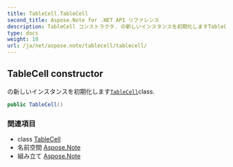 ```yaml
---
title: TableCell.TableCell
second_title: Aspose.Note for .NET API リファレンス
description: TableCell コンストラクタ. の新しいインスタンスを初期化しますTableCellclass.
type: docs
weight: 10
url: /ja/net/aspose.note/tablecell/tablecell/
---
```

## TableCell constructor

の新しいインスタンスを初期化します[`TableCell`](../)class.

```csharp
public TableCell()
```

### 関連項目

* class [TableCell](../)
* 名前空間 [Aspose.Note](../../tablecell/)
* 組み立て [Aspose.Note](../../../)


